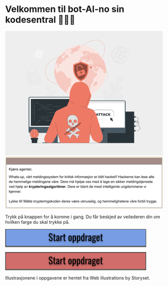 # Velkommen til bot-AI-no sin kodesentral 👩🏽‍💻
![HovedOppdrag](img/oppdrag/intro_bilde.png)
![HovedOppdragTxt](img/oppdrag/intro_txt.png)

Trykk på knappen for å komme i gang. Du får beskjed av veilederen din om hvilken farge du skal trykke på. 


[<img src="img/assets/blue_team.png" width="450" style="box-shadow: 1px 1px 1px grey;"/>](http://34.32.29.148/hub/user-redirect/git-pull?repo=https%3A%2F%2Fgithub.com%2FBoitanoAS%2Ftenk-camp&urlpath=tree%2Ftenk-camp%2Foppdrag%2Ftrening.ipynb&branch=main)

[<img src="img/assets/red_team.png" width="450" style="box-shadow: 1px 1px 1px grey;"/>](http://35.228.230.179/hub/user-redirect/git-pull?repo=https%3A%2F%2Fgithub.com%2FBoitanoAS%2Ftenk-camp&urlpath=tree%2Ftenk-camp%2Foppdrag%2Ftrening.ipynb&branch=main)


Illustrasjonene i oppgavene er hentet fra Web illustrations by Storyset.
